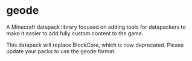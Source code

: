 # geode
A Minecraft datapack library focused on adding tools for datapackers to make it easier to add fully custom content to the game.

This datapack will replace BlockCore, which is now deprecated. Please update your packs to use the geode format.
